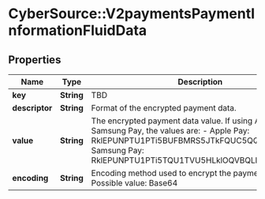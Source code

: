 # CyberSource::V2paymentsPaymentInformationFluidData

## Properties
Name | Type | Description | Notes
------------ | ------------- | ------------- | -------------
**key** | **String** | TBD | [optional] 
**descriptor** | **String** | Format of the encrypted payment data. | [optional] 
**value** | **String** | The encrypted payment data value. If using Apple Pay or Samsung Pay, the values are:   - Apple Pay: RklEPUNPTU1PTi5BUFBMRS5JTkFQUC5QQVlNRU5U   - Samsung Pay: RklEPUNPTU1PTi5TQU1TVU5HLklOQVBQLlBBWU1FTlQ&#x3D;  | [optional] 
**encoding** | **String** | Encoding method used to encrypt the payment data.  Possible value: Base64  | [optional] 


